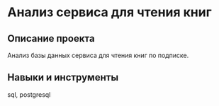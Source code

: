 # Анализ сервиса для чтения книг

## Описание проекта

Анализ базы данных сервиса для чтения книг по подписке.

## Навыки и инструменты

sql, postgresql



